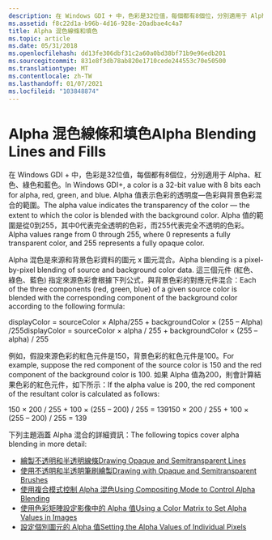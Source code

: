 ```yaml
---
description: 在 Windows GDI + 中，色彩是32位值，每個都有8個位，分別適用于 Alpha、紅色、綠色和藍色。
ms.assetid: f8c22d1a-b96b-4d16-928e-20adbae4c4a7
title: Alpha 混色線條和填色
ms.topic: article
ms.date: 05/31/2018
ms.openlocfilehash: dd13fe306dbf31c2a60a0bd38bf71b9e96edb201
ms.sourcegitcommit: 831e8f3db78ab820e1710cede244553c70e50500
ms.translationtype: MT
ms.contentlocale: zh-TW
ms.lasthandoff: 01/07/2021
ms.locfileid: "103848874"
---
```

# <a name="alpha-blending-lines-and-fills"></a><span data-ttu-id="e2215-103">Alpha 混色線條和填色</span><span class="sxs-lookup"><span data-stu-id="e2215-103">Alpha Blending Lines and Fills</span></span>

<span data-ttu-id="e2215-104">在 Windows GDI + 中，色彩是32位值，每個都有8個位，分別適用于 Alpha、紅色、綠色和藍色。</span><span class="sxs-lookup"><span data-stu-id="e2215-104">In Windows GDI+, a color is a 32-bit value with 8 bits each for alpha, red, green, and blue.</span></span> <span data-ttu-id="e2215-105">Alpha 值表示色彩的透明度—色彩與背景色彩混合的範圍。</span><span class="sxs-lookup"><span data-stu-id="e2215-105">The alpha value indicates the transparency of the color — the extent to which the color is blended with the background color.</span></span> <span data-ttu-id="e2215-106">Alpha 值的範圍是從0到255，其中0代表完全透明的色彩，而255代表完全不透明的色彩。</span><span class="sxs-lookup"><span data-stu-id="e2215-106">Alpha values range from 0 through 255, where 0 represents a fully transparent color, and 255 represents a fully opaque color.</span></span>

<span data-ttu-id="e2215-107">Alpha 混色是來源和背景色彩資料的圖元 x 圖元混合。</span><span class="sxs-lookup"><span data-stu-id="e2215-107">Alpha blending is a pixel-by-pixel blending of source and background color data.</span></span> <span data-ttu-id="e2215-108">這三個元件 (紅色、綠色、藍色) 指定來源色彩會根據下列公式，與背景色彩的對應元件混合：</span><span class="sxs-lookup"><span data-stu-id="e2215-108">Each of the three components (red, green, blue) of a given source color is blended with the corresponding component of the background color according to the following formula:</span></span>

<span data-ttu-id="e2215-109">displayColor = sourceColor × Alpha/255 + backgroundColor × (255 – Alpha) /255</span><span class="sxs-lookup"><span data-stu-id="e2215-109">displayColor = sourceColor × alpha / 255 + backgroundColor × (255 – alpha) / 255</span></span>

<span data-ttu-id="e2215-110">例如，假設來源色彩的紅色元件是150，背景色彩的紅色元件是100。</span><span class="sxs-lookup"><span data-stu-id="e2215-110">For example, suppose the red component of the source color is 150 and the red component of the background color is 100.</span></span> <span data-ttu-id="e2215-111">如果 Alpha 值為200，則會計算結果色彩的紅色元件，如下所示：</span><span class="sxs-lookup"><span data-stu-id="e2215-111">If the alpha value is 200, the red component of the resultant color is calculated as follows:</span></span>

<span data-ttu-id="e2215-112">150 × 200 / 255 + 100 × (255 – 200) / 255 = 139</span><span class="sxs-lookup"><span data-stu-id="e2215-112">150 × 200 / 255 + 100 × (255 – 200) / 255 = 139</span></span>

<span data-ttu-id="e2215-113">下列主題涵蓋 Alpha 混合的詳細資訊：</span><span class="sxs-lookup"><span data-stu-id="e2215-113">The following topics cover alpha blending in more detail:</span></span>

-   [<span data-ttu-id="e2215-114">繪製不透明和半透明線條</span><span class="sxs-lookup"><span data-stu-id="e2215-114">Drawing Opaque and Semitransparent Lines</span></span>](-gdiplus-drawing-opaque-and-semitransparent-lines-use.md)
-   [<span data-ttu-id="e2215-115">使用不透明和半透明筆刷繪製</span><span class="sxs-lookup"><span data-stu-id="e2215-115">Drawing with Opaque and Semitransparent Brushes</span></span>](-gdiplus-drawing-with-opaque-and-semitransparent-brushes-use.md)
-   [<span data-ttu-id="e2215-116">使用複合模式控制 Alpha 混色</span><span class="sxs-lookup"><span data-stu-id="e2215-116">Using Compositing Mode to Control Alpha Blending</span></span>](-gdiplus-using-compositing-mode-to-control-alpha-blending-use.md)
-   [<span data-ttu-id="e2215-117">使用色彩矩陣設定影像中的 Alpha 值</span><span class="sxs-lookup"><span data-stu-id="e2215-117">Using a Color Matrix to Set Alpha Values in Images</span></span>](-gdiplus-using-a-color-matrix-to-set-alpha-values-in-images-use.md)
-   [<span data-ttu-id="e2215-118">設定個別圖元的 Alpha 值</span><span class="sxs-lookup"><span data-stu-id="e2215-118">Setting the Alpha Values of Individual Pixels</span></span>](-gdiplus-setting-the-alpha-values-of-individual-pixels-use.md)

 

 



